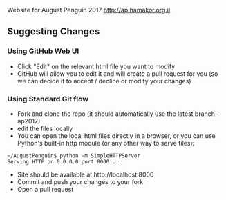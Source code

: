 Website for August Penguin 2017  http://ap.hamakor.org.il

## Suggesting Changes

### Using GitHub Web UI

* Click "Edit" on the relevant html file you want to modify
* GitHub will allow you to edit it and will create a pull request for you (so we can decide if to accept / decline or modify your changes)

### Using Standard Git flow

* Fork and clone the repo (it should automatically use the latest branch - ap2017)
* edit the files locally
* You can open the local html files directly in a browser, or you can use Python's built-in http module (or any other way to serve files):
```
~/AugustPenguin$ python -m SimpleHTTPServer
Serving HTTP on 0.0.0.0 port 8000 ...
```
* Site should be available at http://localhost:8000
* Commit and push your changes to your fork
* Open a pull request
